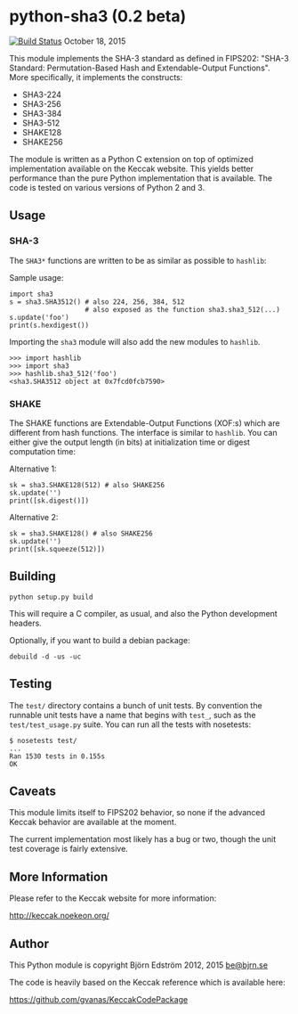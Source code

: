 # python-sha3 (0.2 beta)
[![Build Status](https://travis-ci.org/bjornedstrom/python-sha3.svg?branch=master)](https://travis-ci.org/bjornedstrom/python-sha3)
October 18, 2015

This module implements the SHA-3 standard as defined in FIPS202: "SHA-3 Standard:  Permutation-Based Hash and Extendable-Output Functions". More specifically, it implements the constructs:

- SHA3-224
- SHA3-256
- SHA3-384
- SHA3-512
- SHAKE128
- SHAKE256

The module is written as a Python C extension on top of optimized implementation available on the Keccak website. This yields better performance than the pure Python implementation that is available. The code is tested on various versions of Python 2 and 3.

## Usage

### SHA-3

The `SHA3*` functions are written to be as similar as possible to `hashlib`:

Sample usage:

    import sha3
    s = sha3.SHA3512() # also 224, 256, 384, 512
                       # also exposed as the function sha3.sha3_512(...)
    s.update('foo')
    print(s.hexdigest())

Importing the `sha3` module will also add the new modules to `hashlib`.

    >>> import hashlib
    >>> import sha3
    >>> hashlib.sha3_512('foo')
    <sha3.SHA3512 object at 0x7fcd0fcb7590>

### SHAKE

The SHAKE functions are Extendable-Output Functions (XOF:s) which are different from hash functions. The interface is similar to `hashlib`. You can either give the output length (in bits) at initialization time or digest computation time:

Alternative 1:

    sk = sha3.SHAKE128(512) # also SHAKE256
    sk.update('')
    print([sk.digest()])

Alternative 2:

    sk = sha3.SHAKE128() # also SHAKE256
    sk.update('')
    print([sk.squeeze(512)])

## Building

    python setup.py build

This will require a C compiler, as usual, and also the Python
development headers.

Optionally, if you want to build a debian package:

    debuild -d -us -uc

## Testing

The `test/` directory contains a bunch of unit tests. By convention
the runnable unit tests have a name that begins with `test_`, such as
the `test/test_usage.py` suite. You can run all the tests with
nosetests:

    $ nosetests test/
    ...
    Ran 1530 tests in 0.155s
    OK

## Caveats

This module limits itself to FIPS202 behavior, so none if the advanced Keccak behavior are available at the moment.

The current implementation most likely has a bug or two, though the
unit test coverage is fairly extensive.

## More Information

Please refer to the Keccak website for more information:

http://keccak.noekeon.org/

## Author

This Python module is copyright Björn Edström 2012, 2015 <be@bjrn.se>

The code is heavily based on the Keccak reference which is available here:

https://github.com/gvanas/KeccakCodePackage
